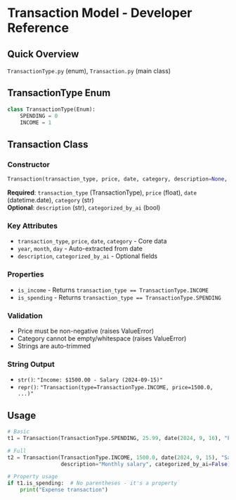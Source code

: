 # Transaction Model - Developer Reference

## Quick Overview
`TransactionType.py` (enum), `Transaction.py` (main class)

## TransactionType Enum
```python
class TransactionType(Enum):
    SPENDING = 0
    INCOME = 1
```

## Transaction Class

### Constructor
```python
Transaction(transaction_type, price, date, category, description=None, categorized_by_ai=None)
```

**Required**: `transaction_type` (TransactionType), `price` (float), `date` (datetime.date), `category` (str)  
**Optional**: `description` (str), `categorized_by_ai` (bool)

### Key Attributes
- `transaction_type`, `price`, `date`, `category` - Core data
- `year`, `month`, `day` - Auto-extracted from date
- `description`, `categorized_by_ai` - Optional fields

### Properties
- `is_income` - Returns `transaction_type == TransactionType.INCOME`
- `is_spending` - Returns `transaction_type == TransactionType.SPENDING`

### Validation
- Price must be non-negative (raises ValueError)
- Category cannot be empty/whitespace (raises ValueError)
- Strings are auto-trimmed

### String Output
- `str()`: `"Income: $1500.00 - Salary (2024-09-15)"`
- `repr()`: `"Transaction(type=TransactionType.INCOME, price=1500.0, ...)"`

## Usage
```python
# Basic
t1 = Transaction(TransactionType.SPENDING, 25.99, date(2024, 9, 16), "Food")

# Full
t2 = Transaction(TransactionType.INCOME, 1500.0, date(2024, 9, 15), "Salary", 
                 description="Monthly salary", categorized_by_ai=False)

# Property usage
if t1.is_spending:  # No parentheses - it's a property
    print("Expense transaction")
```